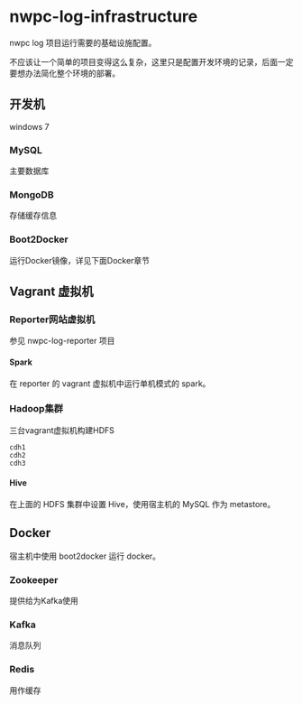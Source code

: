 # nwpc-log-infrastructure

nwpc log 项目运行需要的基础设施配置。

不应该让一个简单的项目变得这么复杂，这里只是配置开发环境的记录，后面一定要想办法简化整个环境的部署。

## 开发机

windows 7

### MySQL

主要数据库

### MongoDB

存储缓存信息

### Boot2Docker

运行Docker镜像，详见下面Docker章节

## Vagrant 虚拟机

### Reporter网站虚拟机

参见 nwpc-log-reporter 项目

#### Spark

在 reporter 的 vagrant 虚拟机中运行单机模式的 spark。

### Hadoop集群

三台vagrant虚拟机构建HDFS

```
cdh1
cdh2
cdh3
```

#### Hive

在上面的 HDFS 集群中设置 Hive，使用宿主机的 MySQL 作为 metastore。

## Docker

宿主机中使用 boot2docker 运行 docker。

### Zookeeper

提供给为Kafka使用

### Kafka

消息队列

### Redis

用作缓存
